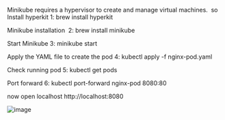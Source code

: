 Minikube requires a hypervisor to create and manage virtual machines.   so Install hyperkit
1: brew install hyperkit  

Minikube  installation 
2: brew install minikube

Start Minikube
3:  minikube start 

Apply the YAML file to create the pod 
4: kubectl apply -f nginx-pod.yaml  

Check running pod
5: kubectl get pods

Port forward 
6: kubectl port-forward nginx-pod 8080:80 

now open localhost
 http://localhost:8080 


![image](https://github.com/rashadnasirli98/dummykube/assets/137173120/ba8f4de0-3969-4042-832d-13af321b554d)
